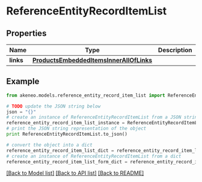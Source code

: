 # ReferenceEntityRecordItemList


## Properties
Name | Type | Description | Notes
------------ | ------------- | ------------- | -------------
**links** | [**ProductsEmbeddedItemsInnerAllOfLinks**](ProductsEmbeddedItemsInnerAllOfLinks.md) |  | [optional] 

## Example

```python
from akeneo.models.reference_entity_record_item_list import ReferenceEntityRecordItemList

# TODO update the JSON string below
json = "{}"
# create an instance of ReferenceEntityRecordItemList from a JSON string
reference_entity_record_item_list_instance = ReferenceEntityRecordItemList.from_json(json)
# print the JSON string representation of the object
print ReferenceEntityRecordItemList.to_json()

# convert the object into a dict
reference_entity_record_item_list_dict = reference_entity_record_item_list_instance.to_dict()
# create an instance of ReferenceEntityRecordItemList from a dict
reference_entity_record_item_list_form_dict = reference_entity_record_item_list.from_dict(reference_entity_record_item_list_dict)
```
[[Back to Model list]](../README.md#documentation-for-models) [[Back to API list]](../README.md#documentation-for-api-endpoints) [[Back to README]](../README.md)


